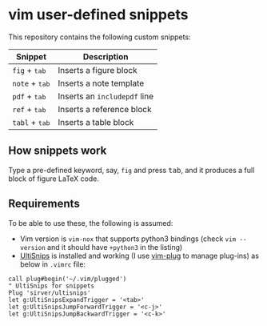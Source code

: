 # vim user-defined snippets

This repository contains the following custom snippets:

| Snippet                   | Description                  |
| ------------------------- | ---------------------------- |
| `fig` + <kbd>tab</kbd>    | Inserts a figure block       |
| `note` + <kbd>tab</kbd>   | Inserts a note template      |
| `pdf` + <kbd>tab</kbd>    | Inserts an `includepdf` line |
| `ref` + <kbd>tab</kbd>    | Inserts a reference block    |
| `tabl` + <kbd>tab</kbd>   | Inserts a table block        |

## How snippets work

Type a pre-defined keyword, say, `fig` and press <kbd>tab</kbd>, and it produces a full block of figure LaTeX code.

## Requirements

To be able to use these, the following is assumed: 

- Vim version is `vim-nox` that supports python3 bindings (check `vim --version` and it should have `+python3` in the listing)
- [UltiSnips][us] is installed and working (I use [vim-plug][vp] to manage plug-ins) as below in `.vimrc` file:

```vim
call plug#begin('~/.vim/plugged')
" UltiSnips for snippets
Plug 'sirver/ultisnips'
let g:UltiSnipsExpandTrigger = '<tab>'
let g:UltiSnipsJumpForwardTrigger = '<c-j>'
let g:UltiSnipsJumpBackwardTrigger = '<c-k>'
```

[us]: https://github.com/SirVer/ultisnips
[vp]: https://github.com/junegunn/vim-plug
